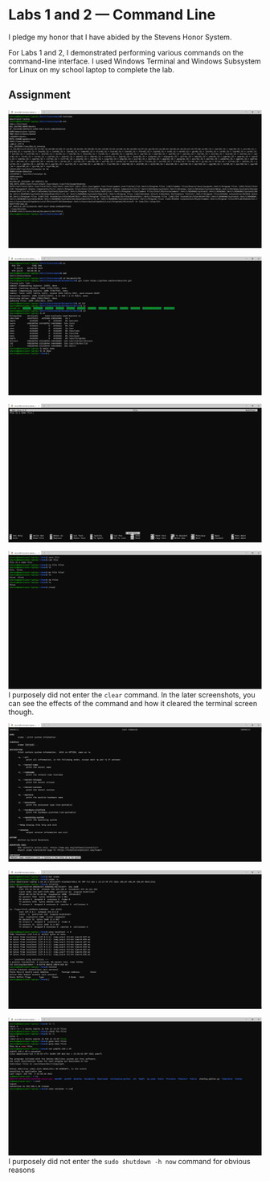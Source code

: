 # Labs 1 and 2 — Command Line
I pledge my honor that I have abided by the Stevens Honor System.  
  
For Labs 1 and 2, I demonstrated performing various commands on the command-line interface.
I used Windows Terminal and Windows Subsystem for Linux on my school laptop to complete the lab.

## Assignment
![hostname to env](Lab1-2/hostname_to_env.png)  
  
![ps to cd demo](Lab1-2/ps_to_cd_demo.png)  
  
![nano file](Lab1-2/nano_file.png)  
  
![cat file to clear](Lab1-2/cat_file_to_clear.png)  
I purposely did not enter the `clear` command.
In the later screenshots,  you can see the effects of the command and how it cleared the terminal screen though.  
  
![man uname](Lab1-2/man_uname.png)  
  
![uname -a to netstat](Lab1-2/uname_-a_to_netstat.png)  
  
![Other commands](Lab1-2/other_commands.png) 
I purposely did not enter the `sudo shutdown -h now` command for obvious reasons
